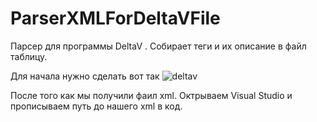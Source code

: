 # ParserXMLForDeltaVFile
Парсер для программы DeltaV . Собирает теги и их описание в файл таблицу.

Для начала нужно сделать вот так 
![deltav](https://user-images.githubusercontent.com/48287364/209542009-027fed58-0f55-4075-a55b-3ae4695e5d7a.PNG)




После того как мы получили фаил xml. Октрываем Visual Studio и прописываем путь до нашего xml в код. 
